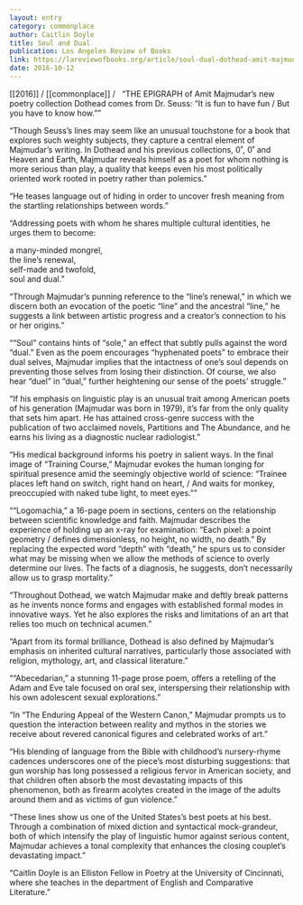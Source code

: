 ```yaml
---
layout: entry
category: commonplace
author: Caitlin Doyle
title: Soul and Dual
publication: Los Angeles Review of Books
link: https://lareviewofbooks.org/article/soul-dual-dothead-amit-majmudar/
date: 2016-10-12
---
```


[[2016]] / [[commonplace]] / 
 
“THE EPIGRAPH of Amit Majmudar’s new poetry collection Dothead comes from Dr. Seuss: “It is fun to have fun / But you have to know how.””

“Though Seuss’s lines may seem like an unusual touchstone for a book that explores such weighty subjects, they capture a central element of Majmudar’s writing. In Dothead and his previous collections, 0˚, 0˚ and Heaven and Earth, Majmudar reveals himself as a poet for whom nothing is more serious than play, a quality that keeps even his most politically oriented work rooted in poetry rather than polemics.”

“He teases language out of hiding in order to uncover fresh meaning from the startling relationships between words.”

“Addressing poets with whom he shares multiple cultural identities, he urges them to become:

a many-minded mongrel,
<br> the line’s renewal,
<br> self-made and twofold,
<br> soul and dual.”

“Through Majmudar’s punning reference to the “line’s renewal,” in which we discern both an evocation of the poetic “line” and the ancestral “line,” he suggests a link between artistic progress and a creator’s connection to his or her origins.”

““Soul” contains hints of “sole,” an effect that subtly pulls against the word “dual.” Even as the poem encourages “hyphenated poets” to embrace their dual selves, Majmudar implies that the intactness of one’s soul depends on preventing those selves from losing their distinction. Of course, we also hear “duel” in “dual,” further heightening our sense of the poets’ struggle.”

“If his emphasis on linguistic play is an unusual trait among American poets of his generation (Majmudar was born in 1979), it’s far from the only quality that sets him apart. He has attained cross-genre success with the publication of two acclaimed novels, Partitions and The Abundance, and he earns his living as a diagnostic nuclear radiologist.”

“His medical background informs his poetry in salient ways. In the final image of “Training Course,” Majmudar evokes the human longing for spiritual presence amid the seemingly objective world of science: “Trainee places left hand on switch, right hand on heart, / And waits for monkey, preoccupied with naked tube light, to meet eyes.””

““Logomachia,” a 16-page poem in sections, centers on the relationship between scientific knowledge and faith. Majmudar describes the experience of holding up an x-ray for examination: “Each pixel: a point geometry / defines dimensionless, no height, no width, no death.” By replacing the expected word “depth” with “death,” he spurs us to consider what may be missing when we allow the methods of science to overly determine our lives. The facts of a diagnosis, he suggests, don’t necessarily allow us to grasp mortality.”

“Throughout Dothead, we watch Majmudar make and deftly break patterns as he invents nonce forms and engages with established formal modes in innovative ways. Yet he also explores the risks and limitations of an art that relies too much on technical acumen.”

“Apart from its formal brilliance, Dothead is also defined by Majmudar’s emphasis on inherited cultural narratives, particularly those associated with religion, mythology, art, and classical literature.”

““Abecedarian,” a stunning 11-page prose poem, offers a retelling of the Adam and Eve tale focused on oral sex, interspersing their relationship with his own adolescent sexual explorations.”

“In “The Enduring Appeal of the Western Canon,” Majmudar prompts us to question the interaction between reality and mythos in the stories we receive about revered canonical figures and celebrated works of art.”

“His blending of language from the Bible with childhood’s nursery-rhyme cadences underscores one of the piece’s most disturbing suggestions: that gun worship has long possessed a religious fervor in American society, and that children often absorb the most devastating impacts of this phenomenon, both as firearm acolytes created in the image of the adults around them and as victims of gun violence.”

“These lines show us one of the United States’s best poets at his best. Through a combination of mixed diction and syntactical mock-grandeur, both of which intensify the play of linguistic humor against serious content, Majmudar achieves a tonal complexity that enhances the closing couplet’s devastating impact.”

“Caitlin Doyle is an Elliston Fellow in Poetry at the University of Cincinnati, where she teaches in the department of English and Comparative Literature.”


